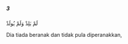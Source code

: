 ##### 3

<span class="ayah">لَمْ يَلِدْ وَلَمْ يُولَدْ</span>

<span class="ayah_translation">Dia tiada beranak dan tidak pula diperanakkan,</span>
